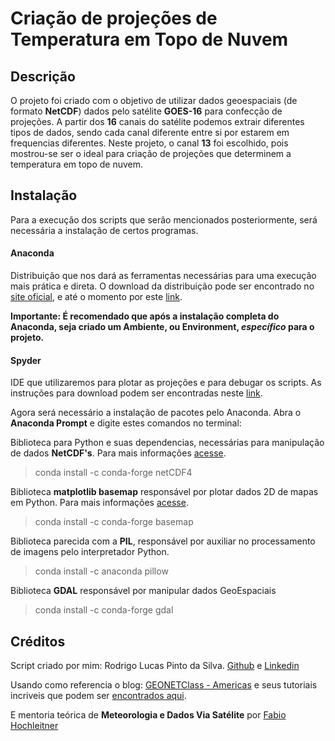 # Criação de projeções de Temperatura em Topo de Nuvem

## Descrição
O projeto foi criado com o objetivo de utilizar dados geoespaciais (de formato **NetCDF**) dados pelo satélite **GOES-16** para confecção de projeções. A partir dos **16** canais do satélite podemos extrair diferentes tipos de dados, sendo cada canal diferente entre si por estarem em frequencias diferentes.
Neste projeto, o canal **13** foi escolhido, pois mostrou-se ser o ideal para criação de projeções que determinem a temperatura em topo de nuvem.

## Instalação
Para a execução dos scripts que serão mencionados posteriormente, será necessária a instalação de certos programas.

#### Anaconda
Distribuição que nos dará as ferramentas necessárias para uma execução mais prática e direta.
O download da distribuição pode ser encontrado no [site oficial](https://www.anaconda.com), e até o momento por este [link](https://www.anaconda.com/distribution/#download-section).

**Importante: É recomendado que após a instalação completa do Anaconda, seja criado um Ambiente, ou Environment, _específico_ para o projeto.**
#### Spyder
IDE que utilizaremos para plotar as projeções e para debugar os scripts.
As instruções para download podem ser encontradas neste [link](https://docs.spyder-ide.org/installation.html).

Agora será necessário a instalação de pacotes pelo Anaconda. Abra o **Anaconda Prompt** e digite estes comandos no terminal:

Biblioteca para Python e suas dependencias, necessárias para manipulação de dados **NetCDF's**. Para mais informações [acesse](https://anaconda.org/anaconda/netcdf4).
> conda install -c conda-forge netCDF4

Biblioteca **matplotlib basemap** responsável por plotar dados 2D de mapas em Python. Para mais informações [acesse](https://matplotlib.org/basemap/index.html).
> conda install -c conda-forge basemap

Biblioteca parecida com a **PIL**, responsável por auxiliar no processamento de imagens pelo interpretador Python. 
> conda install -c anaconda pillow 

Biblioteca **GDAL** responsável por manipular dados GeoEspaciais
> conda install -c conda-forge gdal


## Créditos
Script criado por mim: Rodrigo Lucas Pinto da Silva. [Github](https://github.com/Rodrigo-lpds) e [Linkedin](https://www.linkedin.com/in/rodrigo-lucas-pinto-da-silva-3684a8179/)

Usando como referencia o blog: [GEONETClass - Americas](https://geonetcast.wordpress.com) e seus tutoriais incriveis que podem ser [encontrados aqui](https://geonetcast.wordpress.com/gnc-a-product-manipulation-tutorials/).

E mentoria teórica de **Meteorologia e Dados Via Satélite** por [Fabio Hochleitner](https://www.linkedin.com/in/fabioh/) 
